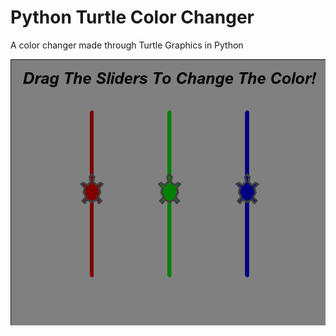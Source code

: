 # Python Turtle Color Changer
A color changer made through Turtle Graphics in Python

![alt text](https://github.com/Bilawal-Asghar/turtle-color-changer/blob/main/demo.png?raw=true)
